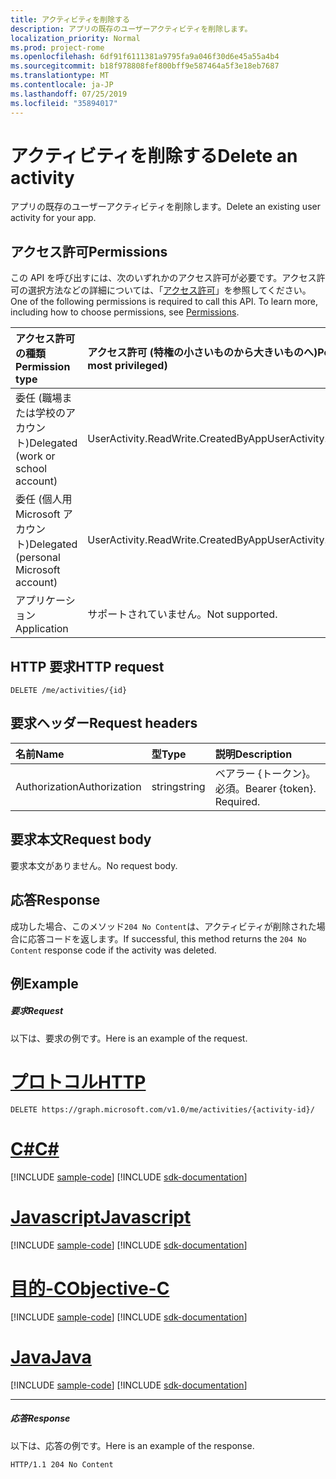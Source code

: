 ```yaml
---
title: アクティビティを削除する
description: アプリの既存のユーザーアクティビティを削除します。
localization_priority: Normal
ms.prod: project-rome
ms.openlocfilehash: 6df91f6111381a9795fa9a046f30d6e45a55a4b4
ms.sourcegitcommit: b18f978808fef800bff9e587464a5f3e18eb7687
ms.translationtype: MT
ms.contentlocale: ja-JP
ms.lasthandoff: 07/25/2019
ms.locfileid: "35894017"
---
```

# <a name="delete-an-activity"></a><span data-ttu-id="2ab2c-103">アクティビティを削除する</span><span class="sxs-lookup"><span data-stu-id="2ab2c-103">Delete an activity</span></span>

<span data-ttu-id="2ab2c-104">アプリの既存のユーザーアクティビティを削除します。</span><span class="sxs-lookup"><span data-stu-id="2ab2c-104">Delete an existing user activity for your app.</span></span>

## <a name="permissions"></a><span data-ttu-id="2ab2c-105">アクセス許可</span><span class="sxs-lookup"><span data-stu-id="2ab2c-105">Permissions</span></span>

<span data-ttu-id="2ab2c-p101">この API を呼び出すには、次のいずれかのアクセス許可が必要です。アクセス許可の選択方法などの詳細については、「[アクセス許可](/graph/permissions-reference)」を参照してください。</span><span class="sxs-lookup"><span data-stu-id="2ab2c-p101">One of the following permissions is required to call this API. To learn more, including how to choose permissions, see [Permissions](/graph/permissions-reference).</span></span>


|<span data-ttu-id="2ab2c-108">アクセス許可の種類</span><span class="sxs-lookup"><span data-stu-id="2ab2c-108">Permission type</span></span>      | <span data-ttu-id="2ab2c-109">アクセス許可 (特権の小さいものから大きいものへ)</span><span class="sxs-lookup"><span data-stu-id="2ab2c-109">Permissions (from least to most privileged)</span></span>              |
|:--------------------|:---------------------------------------------------------|
|<span data-ttu-id="2ab2c-110">委任 (職場または学校のアカウント)</span><span class="sxs-lookup"><span data-stu-id="2ab2c-110">Delegated (work or school account)</span></span> | <span data-ttu-id="2ab2c-111">UserActivity.ReadWrite.CreatedByApp</span><span class="sxs-lookup"><span data-stu-id="2ab2c-111">UserActivity.ReadWrite.CreatedByApp</span></span>    |
|<span data-ttu-id="2ab2c-112">委任 (個人用 Microsoft アカウント)</span><span class="sxs-lookup"><span data-stu-id="2ab2c-112">Delegated (personal Microsoft account)</span></span> | <span data-ttu-id="2ab2c-113">UserActivity.ReadWrite.CreatedByApp</span><span class="sxs-lookup"><span data-stu-id="2ab2c-113">UserActivity.ReadWrite.CreatedByApp</span></span>    |
|<span data-ttu-id="2ab2c-114">アプリケーション</span><span class="sxs-lookup"><span data-stu-id="2ab2c-114">Application</span></span> | <span data-ttu-id="2ab2c-115">サポートされていません。</span><span class="sxs-lookup"><span data-stu-id="2ab2c-115">Not supported.</span></span> |

## <a name="http-request"></a><span data-ttu-id="2ab2c-116">HTTP 要求</span><span class="sxs-lookup"><span data-stu-id="2ab2c-116">HTTP request</span></span>

<!-- { "blockType": "ignored" } -->

```http
DELETE /me/activities/{id}
```

## <a name="request-headers"></a><span data-ttu-id="2ab2c-117">要求ヘッダー</span><span class="sxs-lookup"><span data-stu-id="2ab2c-117">Request headers</span></span>

|<span data-ttu-id="2ab2c-118">名前</span><span class="sxs-lookup"><span data-stu-id="2ab2c-118">Name</span></span> | <span data-ttu-id="2ab2c-119">型</span><span class="sxs-lookup"><span data-stu-id="2ab2c-119">Type</span></span> | <span data-ttu-id="2ab2c-120">説明</span><span class="sxs-lookup"><span data-stu-id="2ab2c-120">Description</span></span>|
|:----|:-----|:-----------|
|<span data-ttu-id="2ab2c-121">Authorization</span><span class="sxs-lookup"><span data-stu-id="2ab2c-121">Authorization</span></span> | <span data-ttu-id="2ab2c-122">string</span><span class="sxs-lookup"><span data-stu-id="2ab2c-122">string</span></span> | <span data-ttu-id="2ab2c-p102">ベアラー {トークン}。必須。</span><span class="sxs-lookup"><span data-stu-id="2ab2c-p102">Bearer {token}. Required.</span></span>|

## <a name="request-body"></a><span data-ttu-id="2ab2c-125">要求本文</span><span class="sxs-lookup"><span data-stu-id="2ab2c-125">Request body</span></span>

<span data-ttu-id="2ab2c-126">要求本文がありません。</span><span class="sxs-lookup"><span data-stu-id="2ab2c-126">No request body.</span></span>

## <a name="response"></a><span data-ttu-id="2ab2c-127">応答</span><span class="sxs-lookup"><span data-stu-id="2ab2c-127">Response</span></span>

<span data-ttu-id="2ab2c-128">成功した場合、このメソッド`204 No Content`は、アクティビティが削除された場合に応答コードを返します。</span><span class="sxs-lookup"><span data-stu-id="2ab2c-128">If successful, this method returns the `204 No Content` response code if the activity was deleted.</span></span>

## <a name="example"></a><span data-ttu-id="2ab2c-129">例</span><span class="sxs-lookup"><span data-stu-id="2ab2c-129">Example</span></span>

##### <a name="request"></a><span data-ttu-id="2ab2c-130">要求</span><span class="sxs-lookup"><span data-stu-id="2ab2c-130">Request</span></span>

<span data-ttu-id="2ab2c-131">以下は、要求の例です。</span><span class="sxs-lookup"><span data-stu-id="2ab2c-131">Here is an example of the request.</span></span>


# <a name="httptabhttp"></a>[<span data-ttu-id="2ab2c-132">プロトコル</span><span class="sxs-lookup"><span data-stu-id="2ab2c-132">HTTP</span></span>](#tab/http)
<!-- {
  "blockType": "request",
  "name": "delete_activity"
}-->

```http
DELETE https://graph.microsoft.com/v1.0/me/activities/{activity-id}/
```
# <a name="ctabcsharp"></a>[<span data-ttu-id="2ab2c-133">C#</span><span class="sxs-lookup"><span data-stu-id="2ab2c-133">C#</span></span>](#tab/csharp)
[!INCLUDE [sample-code](../includes/snippets/csharp/delete-activity-csharp-snippets.md)]
[!INCLUDE [sdk-documentation](../includes/snippets/snippets-sdk-documentation-link.md)]

# <a name="javascripttabjavascript"></a>[<span data-ttu-id="2ab2c-134">Javascript</span><span class="sxs-lookup"><span data-stu-id="2ab2c-134">Javascript</span></span>](#tab/javascript)
[!INCLUDE [sample-code](../includes/snippets/javascript/delete-activity-javascript-snippets.md)]
[!INCLUDE [sdk-documentation](../includes/snippets/snippets-sdk-documentation-link.md)]

# <a name="objective-ctabobjc"></a>[<span data-ttu-id="2ab2c-135">目的-C</span><span class="sxs-lookup"><span data-stu-id="2ab2c-135">Objective-C</span></span>](#tab/objc)
[!INCLUDE [sample-code](../includes/snippets/objc/delete-activity-objc-snippets.md)]
[!INCLUDE [sdk-documentation](../includes/snippets/snippets-sdk-documentation-link.md)]

# <a name="javatabjava"></a>[<span data-ttu-id="2ab2c-136">Java</span><span class="sxs-lookup"><span data-stu-id="2ab2c-136">Java</span></span>](#tab/java)
[!INCLUDE [sample-code](../includes/snippets/java/delete-activity-java-snippets.md)]
[!INCLUDE [sdk-documentation](../includes/snippets/snippets-sdk-documentation-link.md)]

---


##### <a name="response"></a><span data-ttu-id="2ab2c-137">応答</span><span class="sxs-lookup"><span data-stu-id="2ab2c-137">Response</span></span>

<span data-ttu-id="2ab2c-138">以下は、応答の例です。</span><span class="sxs-lookup"><span data-stu-id="2ab2c-138">Here is an example of the response.</span></span>

<!-- {
  "blockType": "response",
  "truncated": true,
} -->

```http
HTTP/1.1 204 No Content
```

<!-- uuid: 8fcb5dbc-d5aa-4681-8e31-b001d5168d79
2017-06-07 14:57:30 UTC -->
<!-- {
  "type": "#page.annotation",
  "description": "Delete activity",
  "keywords": "",
  "section": "documentation",
  "tocPath": "",
  "suppressions": [
  ]
}-->
